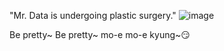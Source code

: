 "Mr. Data is undergoing plastic surgery."
![image](https://user-images.githubusercontent.com/60131118/203496047-002672f1-7462-4f60-b1a1-2309a5bedbfa.png)

Be pretty~ Be pretty~
mo-e mo-e kyung~😏
